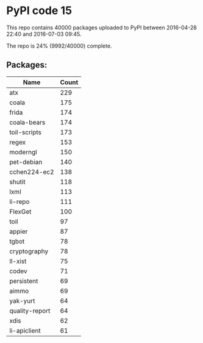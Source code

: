 # PyPI code 15

This repo contains 40000 packages uploaded to PyPI between 
2016-04-28 22:40 and 2016-07-03 09:45.

The repo is 24% (9992/40000) complete.

## Packages:

| Name  | Count |
| ----- | ----- |
| atx | 229 |
| coala | 175 |
| frida | 174 |
| coala-bears | 174 |
| toil-scripts | 173 |
| regex | 153 |
| moderngl | 150 |
| pet-debian | 140 |
| cchen224-ec2 | 138 |
| shutit | 118 |
| lxml | 113 |
| li-repo | 111 |
| FlexGet | 100 |
| toil | 97 |
| appier | 87 |
| tgbot | 78 |
| cryptography | 78 |
| ll-xist | 75 |
| codev | 71 |
| persistent | 69 |
| aimmo | 69 |
| yak-yurt | 64 |
| quality-report | 64 |
| xdis | 62 |
| li-apiclient | 61 |


